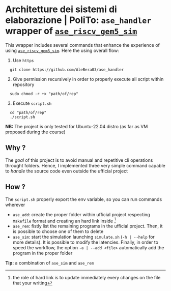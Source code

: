 # Architetture dei sistemi di elaborazione | PoliTo: 	`ase_handler` wrapper of [`ase_riscv_gem5_sim`](https://github.com/cad-polito-it/ase_riscv_gem5_sim)
This wrapper includes several commands that enhance the experience of using [`ase_riscv_gem5_sim`](https://github.com/cad-polito-it/ase_riscv_gem5_sim). Here the using overall flow:
1. Use 	`https`
```
  git clone https://github.com/AleBera03/ase_handler
```
2. Give permission recursively in order to properly execute all script within repository
```
  sudo chmod -r +x "path/of/rep"
```
3. Execute `script.sh`
```
  cd "path/of/rep"
  ./script.sh
```

**NB:** The project is only tested for Ubuntu-22.04 distro (as far as VM proposed during the course)

## Why ?
The *goal* of this project is to avoid manual and repetitive cli operations throught folders. Hence, I implemented three very simple command capable to *handle* the source code even outside
the ufficial project

## How ?
The `script.sh` properly export the env variable, so you can run commands wherever
- `ase_add`: create the proper folder within ufficial project respecting `Makefile` format and creating an hard link inside [^1]
- `ase_rem`: fistly list the remaining programs in the ufficial project. Then, it is possible to choose one of them to delete
- `ase_sim`: start the simulation launching `simulate.sh` (`-h | --help` for more details). It is possible to modify the latencies. Finally, in order to speed the workflow, the option `-a | --add <file>` automatically add the program in the proper folder

**Tip:** a combination of `ase_sim` and `ase_rem`




[^1]: the role of hard link is to update immediately every changes on the file that your writing